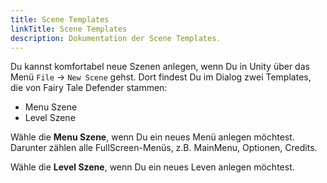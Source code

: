 ```yaml
---
title: Scene Templates
linkTitle: Scene Templates
description: Dokumentation der Scene Templates.
---
```


Du kannst komfortabel neue Szenen anlegen, wenn Du in Unity über das Menü `File` -> `New Scene` gehst.
Dort findest Du im Dialog zwei Templates, die von Fairy Tale Defender stammen:

* Menu Szene
* Level Szene

Wähle die **Menu Szene**, wenn Du ein neues Menü anlegen möchtest.
Darunter zählen alle FullScreen-Menüs, z.B. MainMenu, Optionen, Credits.

Wähle die **Level Szene**, wenn Du ein neues Leven anlegen möchtest.
